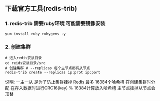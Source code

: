 ## 下载官方工具(redis-trib)
### 1. redis-trib 需要ruby环境 可能需要镜像安装
``` shell
yum install ruby rubygems -y
```
### 2. 创建集群
```shell
# 进入redis安装目录
cd reids安装目录/src
# 创建集群 # --replicas 每个主节点都有从节点
redis-trib create --replicas ip:prot ip:port
```
说明:  一主一从 是为了防止集群挂掉  Redis 最多 16384个哈希槽  在创建集群时分配 在存入数据时进行CRC16(key) % 16384计算放入哈希槽 主节点挂掉从节点会顶替